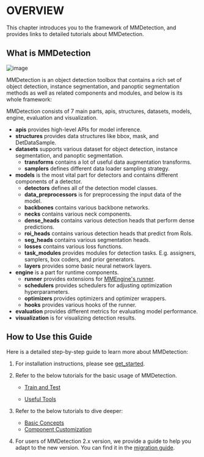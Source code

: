 # OVERVIEW

This chapter introduces you to the framework of MMDetection, and provides links to detailed tutorials about MMDetection.

## What is MMDetection

![image](https://user-images.githubusercontent.com/12907710/137271636-56ba1cd2-b110-4812-8221-b4c120320aa9.png)

MMDetection is an object detection toolbox that contains a rich set of object detection, instance segmentation, and
panoptic segmentation methods as well as related components and modules, and below is its whole framework:

MMDetection consists of 7 main parts, apis, structures, datasets, models, engine, evaluation and visualization.

- **apis** provides high-level APIs for model inference.
- **structures** provides data structures like bbox, mask, and DetDataSample.
- **datasets** supports various dataset for object detection, instance segmentation, and panoptic segmentation.
    - **transforms** contains a lot of useful data augmentation transforms.
    - **samplers** defines different data loader sampling strategy.
- **models** is the most vital part for detectors and contains different components of a detector.
    - **detectors** defines all of the detection model classes.
    - **data_preprocessors** is for preprocessing the input data of the model.
    - **backbones** contains various backbone networks.
    - **necks** contains various neck components.
    - **dense_heads** contains various detection heads that perform dense predictions.
    - **roi_heads** contains various detection heads that predict from RoIs.
    - **seg_heads** contains various segmentation heads.
    - **losses** contains various loss functions.
    - **task_modules** provides modules for detection tasks. E.g. assigners, samplers, box coders, and prior generators.
    - **layers** provides some basic neural network layers.
- **engine** is a part for runtime components.
    - **runner** provides extensions
      for [MMEngine's runner](https://mmengine.readthedocs.io/en/latest/tutorials/runner.html).
    - **schedulers** provides schedulers for adjusting optimization hyperparameters.
    - **optimizers** provides optimizers and optimizer wrappers.
    - **hooks** provides various hooks of the runner.
- **evaluation** provides different metrics for evaluating model performance.
- **visualization** is for visualizing detection results.

## How to Use this Guide

Here is a detailed step-by-step guide to learn more about MMDetection:

1. For installation instructions, please see [get_started](get_started.md).

2. Refer to the below tutorials for the basic usage of MMDetection.

    - [Train and Test](https://mmdetection.readthedocs.io/en/latest/user_guides/index.html#train-test)

    - [Useful Tools](https://mmdetection.readthedocs.io/en/latest/user_guides/index.html#useful-tools)

3. Refer to the below tutorials to dive deeper:

    - [Basic Concepts](https://mmdetection.readthedocs.io/en/latest/advanced_guides/index.html#basic-concepts)
    - [Component Customization](https://mmdetection.readthedocs.io/en/latest/advanced_guides/index.html#component-customization)

4. For users of MMDetection 2.x version, we provide a guide to help you adapt to the new version. You can find it in
   the [migration guide](./migration/migration.md).
